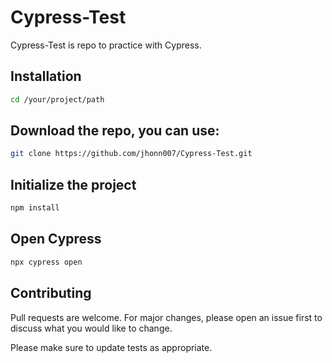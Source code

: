 # Cypress-Test

Cypress-Test is repo to practice with Cypress.

## Installation
```bash
cd /your/project/path
```
## Download the repo, you can use:

```bash
git clone https://github.com/jhonn007/Cypress-Test.git
```

## Initialize the project

```bash
npm install
```
## Open Cypress

```bash
npx cypress open
```

## Contributing

Pull requests are welcome. For major changes, please open an issue first
to discuss what you would like to change.

Please make sure to update tests as appropriate.